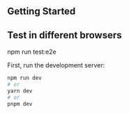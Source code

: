 
## Getting Started
## Test in different browsers
npm run test:e2e

First, run the development server:

```bash
npm run dev
# or
yarn dev
# or
pnpm dev
```
